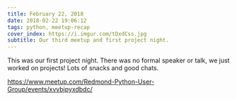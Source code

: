 ```yaml
---
title: February 22, 2018
date: 2018-02-22 19:06:12
tags: python, meetup-recap
cover_index: https://i.imgur.com/tDxdCss.jpg
subtitle: Our third meetup and first project night.
---
```


This was our first project night. There was no formal speaker or talk, we just worked on projects! Lots of snacks and good chats.

https://www.meetup.com/Redmond-Python-User-Group/events/xvvbjpyxdbdc/